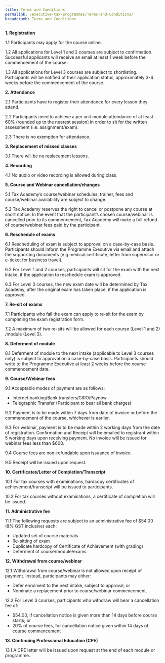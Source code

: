 ```yaml
---
title: Terms and Conditions
permalink: /executive-tax-programmes/Terms-and-Conditions/
breadcrumb: Terms and Conditions
---
```

**1. Registration**

1.1 Participants may apply for the course online.

1.2 All applications for Level 1 and 2 courses are subject to confirmation. Successful applicants will receive an email at least 1 week before the commencement of the course.

1.3 All applications for Level 3 courses are subject to shortlisting. Participants will be notified of their application status, approximately 3-4 weeks before the commencement of the course. 

**2. Attendance**

2.1 Participants have to register their attendance for every lesson they attend.

2.2 Participants need to achieve a per unit module attendance of at least 60% (rounded up to the nearest session) in order to sit for the written assessment (i.e. assignment/exam).

2.3 There is no exemption for attendance.

**3. Replacement of missed classes**

3.1 There will be no replacement lessons.

**4. Recording**

4.1 No audio or video recording is allowed during class.

**5. Course and Webinar cancellation/changes**

5.1 Tax Academy’s course/webinar schedules, trainer, fees and course/webinar availability are subject to change.

5.2 Tax Academy reserves the right to cancel or postpone any course at short notice. In the event that the participant’s chosen course/webinar is cancelled prior to its commencement, Tax Academy will make a full refund of course/webinar fees paid by the participant.

**6. Reschedule of exams**

6.1 Rescheduling of exam is subject to approval on a case-by-case basis. Participants should inform the Programme Executive via email and attach the supporting documents (e.g.medical certificate, letter from supervisor or e-ticket for business travel).

6.2 For Level 1 and 2 courses, participants will sit for the exam with the next intake, if the application to reschedule exam is approved.

6.3 For Level 3 courses, the new exam date will be determined by Tax Academy, after the original exam has taken place, if the application is approved.

**7. Re-sit of exams**

7.1 Participants who fail the exam can apply to re-sit for the exam by completing the exam registration form.

7.2 A maximum of two re-sits will be allowed for each course (Level 1 and 2) /module (Level 3).

**8. Deferment of module**

8.1 Deferment of module to the next intake (applicable to Level 3 courses only) is subject to approval on a case-by-case basis. Participants should write to the Programme Executive at least 2 weeks before the course commencement date.

**9. Course/Webinar fees**

9.1 Acceptable modes of payment are as follows:
- Internet banking/Bank transfers/GIRO/Paynow
- Telegraphic Transfer (Participant to bear all bank charges)

9.2 Payment is to be made within 7 days from date of invoice or before the commencement of the course, whichever is earlier.

9.3 For webinar, payment is to be made within 2 working days from the date of registration. Confirmation and Receipt will be emailed to registrant within 5 working days upon receiving payment. No invoice will be issued for webinar fees less than $600.

9.4 Course fees are non-refundable upon issuance of invoice.

9.5 Receipt will be issued upon request.

**10. Certificates/Letter of Completion/Transcript**

10.1 For tax courses with examinations, hardcopy certificates of achievement/transcript will be
issued to participants.

10.2 For tax courses without examinations, a certificate of completion will be issued.

**11. Administrative fee**

11.1 The following requests are subject to an administrative fee of $54.00 (8% GST inclusive) each:
- Updated set of course materials
- Re-sitting of exam
- Duplicate hardcopy of Certificate of Achievement (with grading)
- Deferment of course/module/exams

**12. Withdrawal from course/webinar**

12.1 Withdrawal from course/webinar is not allowed upon receipt of payment. Instead, participants may either:
- Defer enrolment to the next intake, subject to approval; or
- Nominate a replacement prior to course/webinar commencement.

12.2 For Level 3 courses, participants who withdraw will bear a cancellation fee of:
- $54.00, if cancellation notice is given more than 14 days before course starts; or
- 20% of course fees, for cancellation notice given within 14 days of course commencement

**13. Continuing Professional Education (CPE)**

13.1 A CPE letter will be issued upon request at the end of each module or programme.